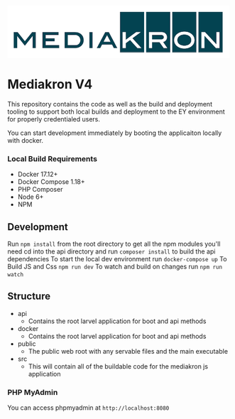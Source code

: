 ![MediaKron Banner](mkbanner.png)
# Mediakron V4

This repository contains the code as well as the build and deployment tooling to support both local builds and deployment to the EY environment
for properly credentialed users.

You can start development immediately by booting the applicaiton locally with docker.

### Local Build Requirements ###

* Docker 17.12+ 
* Docker Compose 1.18+
* PHP Composer
* Node 6+
* NPM

## Development
Run `npm install` from the root directory to get all the npm modules you'll need
cd into the api directory and run `composer install` to build the api dependencies
To start the local dev environment run `docker-compose up`
To Build JS and Css `npm run dev`
To watch and build on changes run `npm run watch`


## Structure
* api
  * Contains the root larvel application for boot and api methods
* docker
  * Contains the root larvel application for boot and api methods
* public
  * The public web root with any servable files and the main executable
* src
  * This will contain all of the buildable code for the mediakron js application

### PHP MyAdmin 
You can access phpmyadmin at `http://localhost:8080`

